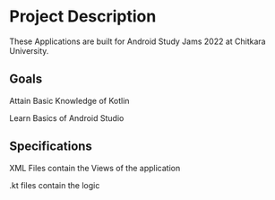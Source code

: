# Project Description
These Applications are built for Android Study Jams 2022 at Chitkara University.

## Goals

Attain Basic Knowledge of Kotlin

Learn Basics of Android Studio

## Specifications

XML Files contain the Views of the application

.kt files contain the logic

